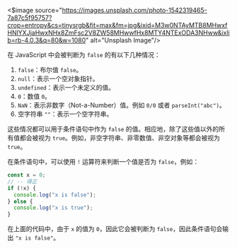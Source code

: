<$image source="https://images.unsplash.com/photo-1542319465-7a87c5f95757?crop=entropy&cs=tinysrgb&fit=max&fm=jpg&ixid=M3w0NTAyMTB8MHwxfHNlYXJjaHwxNHx8ZmFsc2V8ZW58MHwwfHx8MTY4NTExODA3NHww&ixlib=rb-4.0.3&q=80&w=1080" alt="Unsplash Image"/>

在 JavaScript 中会被判断为 `false` 的有以下几种情况：

1. `false`：布尔值 `false`。
2. `null`：表示一个空对象指针。
3. `undefined`：表示一个未定义的值。
4. `0`：数值 `0`。
5. `NaN`：表示非数字（Not-a-Number）值。例如 `0/0` 或者 `parseInt("abc")`。
6. 空字符串 `""`：表示一个空字符串。

这些情况都可以用于条件语句中作为 `false` 的值。相应地，除了这些值以外的所有值都会被视为 `true`。例如，非空字符串、非零数值、非空对象等都会被视为 `true`。

在条件语句中，可以使用 `!` 运算符来判断一个值是否为 `false`，例如：

```javascript
const x = 0;
// -- 得正
if (!x) {
  console.log("x is false");
} else {
  console.log("x is true");
}
```

在上面的代码中，由于 `x` 的值为 `0`，因此它会被判断为 `false`，因此条件语句会输出 `"x is false"`。